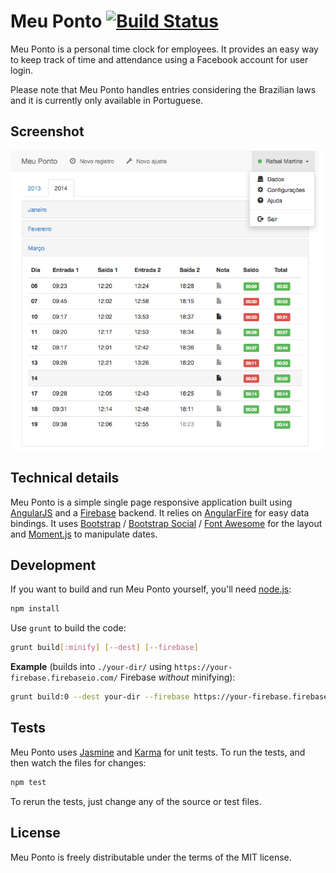 Meu Ponto [![Build Status](https://travis-ci.org/rafaelwmartins/meu-ponto.svg?branch=master)](https://travis-ci.org/rafaelwmartins/meu-ponto)
=========
Meu Ponto is a personal time clock for employees. It provides an easy way to keep track of time and attendance using a Facebook account for user login.

Please note that Meu Ponto handles entries considering the Brazilian laws and it is currently only available in Portuguese.

Screenshot
----------
![ScreenShot](screenshots/main.png)

Technical details
-----------------
Meu Ponto is a simple single page responsive application built using [AngularJS] and a [Firebase] backend. It relies on [AngularFire] for easy data bindings. It uses [Bootstrap] / [Bootstrap Social] / [Font Awesome] for the layout and [Moment.js] to manipulate dates.

Development
-----------
If you want to build and run Meu Ponto yourself, you'll need [node.js]:

```bash
npm install
```

Use `grunt` to build the code:

```bash
grunt build[:minify] [--dest] [--firebase]
```

**Example** (builds into `./your-dir/` using `https://your-firebase.firebaseio.com/` Firebase *without* minifying):

```bash
grunt build:0 --dest your-dir --firebase https://your-firebase.firebaseio.com/
```

Tests
-----
Meu Ponto uses [Jasmine] and [Karma] for unit tests. To run the tests, and then watch the files for changes:

```bash
npm test
```

To rerun the tests, just change any of the source or test files.

License
-------
Meu Ponto is freely distributable under the terms of the MIT license.

[AngularJS]: http://angularjs.org
[Firebase]: http://www.firebase.com
[AngularFire]: http://angularfire.com
[Bootstrap]: http://getbootstrap.com
[Bootstrap Social]: http://lipis.github.io/bootstrap-social
[Font Awesome]: http://fontawesome.io
[Moment.js]: http://momentjs.com
[node.js]: http://nodejs.org
[Jasmine]: http://jasmine.github.io
[Karma]: http://karma-runner.github.io

